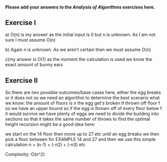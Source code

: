 #### Please add your answers to the ***Analysis of  Algorithms*** exercises here.

## Exercise I

a) O(n) is my answer as the initial input is 0 but n is unknown. 
As I am not sure I must assume O(n) 


b) Again n is unknown. As we aren’t certain then we must assume O(n) 


c)my answer is O(1) as the moment the calculation is used we know the exact amount of bunny ears

## Exercise II
So there are two possible outcomes/base cases here, either the egg breaks or it does not
so we need an algorithm to determine the best scenario
what we know:
the amount of floors is n
the egg get's broken if thrown off floor f so we have an upper bound
so if the egg is thrown off of every floor below f it would survive
we have plenty of eggs
we need to divide the building into sections so that it takes 
the same number of throws to find the optimal height
recursion might be a good idea here:

we start on the 14 floor then move up to 27 etc until an egg breaks
we then pick a floor between for EXAMPLE 14 and 27 and 
then we use this simple calculation
n + (n-1) + (-n2) + (-n3) etc

Complexity: O(n^2)








